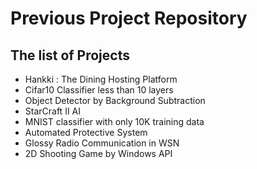 # Previous Project Repository

## The list of Projects
- Hankki : The Dining Hosting Platform
- Cifar10 Classifier less than 10 layers
- Object Detector by Background Subtraction
- StarCraft II AI
- MNIST classifier with only 10K training data
- Automated Protective System
- Glossy Radio Communication in WSN
- 2D Shooting Game by Windows API
